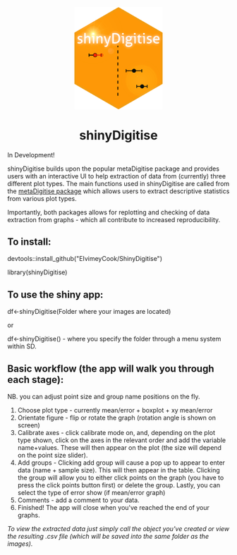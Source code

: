 <p align="center">
  <img src="https://github.com/EIvimeyCook/ShinyDigitise/blob/master/inst/logos/shiny.png" width = "200"/>
</p>

<div align="center">
 <h1>shinyDigitise</h1>
</div>

In Development!


shinyDigitise builds upon the popular metaDigitise package and provides users with an interactive UI to help extraction of data from (currently) three different plot types.
The main functions used in shinyDigitise are called from the [metaDigitise package](https://besjournals.onlinelibrary.wiley.com/doi/10.1111/2041-210X.13118) which allows users to extract descriptive statistics from various plot types. 

Importantly, both packages allows for replotting and checking of data extraction from graphs - which all contribute to increased reproducibility. 

## To install:

devtools::install_github("EIvimeyCook/ShinyDigitise")

library(shinyDigitise)

## To use the shiny app:

df<-shinyDigitise(Folder where your images are located)

or

df<-shinyDigitise() - where you specify the folder through a menu system within SD.

## Basic workflow (the app will walk you through each stage):

NB. you can adjust point size and group name positions on the fly.

1. Choose plot type - currently mean/error + boxplot + xy mean/error
2. Orientate figure - flip or rotate the graph (rotation angle is shown on screen)
3. Calibrate axes - click calibrate mode on, and, depending on the plot type shown, click on the axes in the relevant order and add the variable name+values. These will then appear on the plot (the size will depend on the point size slider).
4. Add groups - Clicking add group will cause a pop up to appear to enter data (name + sample size). This will then appear in the table. Clicking the group will allow you to either click points on the graph (you have to press the click points button first) or delete the group. Lastly, you can select the type of error show (if mean/error graph)
5. Comments - add a comment to your data.
6. Finished! The app will close when you've reached the end of your graphs.



*To view the extracted data just simply call the object you've created or view the resulting .csv file (which will be saved into the same folder as the images).*
